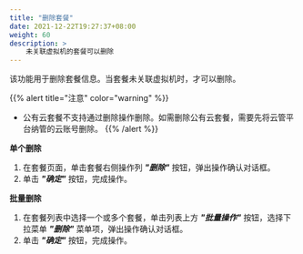 ```yaml
---
title: "删除套餐"
date: 2021-12-22T19:27:37+08:00
weight: 60
description: >
    未关联虚拟机的套餐可以删除
---
```


该功能用于删除套餐信息。当套餐未关联虚拟机时，才可以删除。

{{% alert title="注意" color="warning" %}}
- 公有云套餐不支持通过删除操作删除。如需删除公有云套餐，需要先将云管平台纳管的云账号删除。
{{% /alert %}}

**单个删除**

1. 在套餐页面，单击套餐右侧操作列 **_"删除"_** 按钮，弹出操作确认对话框。
2. 单击 **_"确定"_** 按钮，完成操作。

**批量删除**

1. 在套餐列表中选择一个或多个套餐，单击列表上方 **_"批量操作"_** 按钮，选择下拉菜单 **_"删除"_** 菜单项，弹出操作确认对话框。
2. 单击 **_"确定"_** 按钮，完成操作。